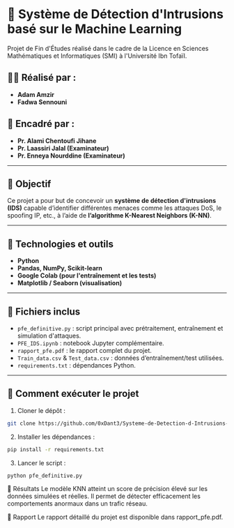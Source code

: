 # 🔐 Système de Détection d'Intrusions basé sur le Machine Learning

Projet de Fin d'Études réalisé dans le cadre de la Licence en Sciences Mathématiques et Informatiques (SMI) à l'Université Ibn Tofaïl.

## 👩‍💻 Réalisé par :
- **Adam Amzir**
- **Fadwa Sennouni**

## 📘 Encadré par :
- **Pr. Alami Chentoufi Jihane**
- **Pr. Laassiri Jalal (Examinateur)**
- **Pr. Enneya Nourddine (Examinateur)**

---

## 📌 Objectif
Ce projet a pour but de concevoir un **système de détection d'intrusions (IDS)** capable d’identifier différentes menaces comme les attaques DoS, le spoofing IP, etc., à l’aide de **l’algorithme K-Nearest Neighbors (K-NN)**.

---

## 🧪 Technologies et outils
- **Python**
- **Pandas, NumPy, Scikit-learn**
- **Google Colab (pour l'entraînement et les tests)**
- **Matplotlib / Seaborn (visualisation)**

---

## 📂 Fichiers inclus
- `pfe_definitive.py` : script principal avec prétraitement, entraînement et simulation d'attaques.
- `PFE_IDS.ipynb` : notebook Jupyter complémentaire.
- `rapport_pfe.pdf` : le rapport complet du projet.
- `Train_data.csv` & `Test_data.csv` : données d’entraînement/test utilisées.
- `requirements.txt` : dépendances Python.

---

## 🚀 Comment exécuter le projet
1. Cloner le dépôt :
```bash
git clone https://github.com/0xDant3/Systeme-de-Detection-d-Intrusions-base-sur-le-Machine-Learning
```

2. Installer les dépendances :
```bash
pip install -r requirements.txt
```

3. Lancer le script :
```bash
python pfe_definitive.py
```

📝 Résultats
Le modèle KNN atteint un score de précision élevé sur les données simulées et réelles. Il permet de détecter efficacement les comportements anormaux dans un trafic réseau.

📄 Rapport
Le rapport détaillé du projet est disponible dans rapport_pfe.pdf.

